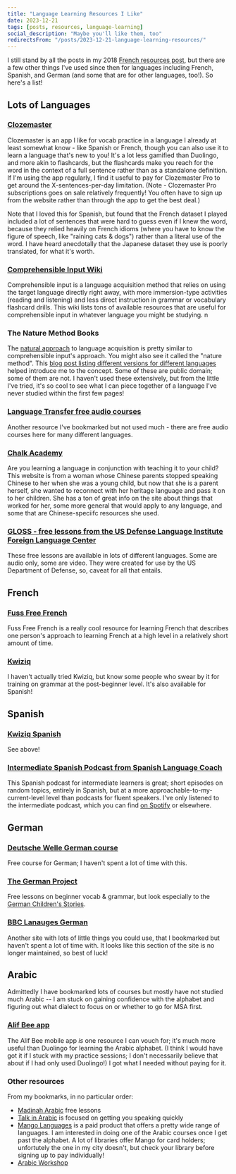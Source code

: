 ```yaml
---
title: "Language Learning Resources I Like"
date: 2023-12-21
tags: [posts, resources, language-learning]
social_description: "Maybe you'll like them, too"
redirectsFrom: "/posts/2023-12-21-language-learning-resources/"
---
```


I still stand by all the posts in my 2018 [French resources post](/french-resources/), but there are a few other things I've used since then for languages including French, Spanish, and German (and some that are for other languages, too!). So here's a list!

## Lots of Languages

### [Clozemaster](https://www.clozemaster.com/)
Clozemaster is an app I like for vocab practice in a language I already at least somewhat know - like Spanish or French, though you can also use it to learn a language that's new to you! It's a lot less gamified than Duolingo, and more akin to flashcards, but the flashcards make you reach for the word in the context of a full sentence rather than as a standalone definition. If I'm using the app regularly, I find it useful to pay for Clozemaster Pro to get around the X-sentences-per-day limitation. (Note - Clozemaster Pro subscriptions goes on sale relatively frequently! You often have to sign up from the website rather than through the app to get the best deal.)

Note that I loved this for Spanish, but found that the French dataset I played included a lot of sentences that were hard to guess even if I knew the word, because they relied heavily on French idioms (where you have to know the figure of speech, like "raining cats & dogs") rather than a literal use of the word. I have heard anecdotally that the Japanese dataset they use is poorly translated, for what it's worth. 

### [Comprehensible Input Wiki](https://comprehensibleinputwiki.org/wiki/)
Comprehensible input is a language acquisition method that relies on using the target language directly right away, with more immersion-type activities (reading and listening) and less direct instruction in grammar or vocabulary flashcard drills. This wiki lists tons of available resources that are useful for comprehensible input in whatever language you might be studying. n

### The Nature Method Books
The [natural approach](https://en.wikipedia.org/wiki/Natural_approach) to language acquisition is pretty similar to comprehensible input's approach. You might also see it called the "nature method". This [blog post listing different versions for different languages](https://blog.nina.coffee/2018/08/27/all_nature_method_books.html) helped introduce me to the concept. Some of these are public domain; some of them are not. I haven't used these extensively, but from the little I've tried, it's so cool to see what I can piece together of a language I've never studied within the first few pages!

### [Language Transfer free audio courses](https://www.languagetransfer.org/free-courses-1)
Another resource I've bookmarked but not used much - there are free audio courses here for many different languages.

### [Chalk Academy](https://chalkacademy.com/)
Are you learning a language in conjunction with teaching it to your child? This website is from a woman whose Chinese parents stopped speaking Chinese to her when she was a young child, but now that she is a parent herself, she wanted to reconnect with her heritage language and pass it on to her children. She has a ton of great info on the site about things that worked for her, some more general that would apply to any language, and some that are Chinese-speciifc resources she used. 

### [GLOSS - free lessons from the US Defense Language Institute Foreign Language Center](https://gloss.dliflc.edu/)
These free lessons are available in lots of different languages. Some are audio only, some are video. They were created for use by the US Department of Defense, so, caveat for all that entails. 

## French

### [Fuss Free French](https://fussfreefrench.com/)
Fuss Free French is a really cool resource for learning French that describes one person's approach to learning French at a high level in a relatively short amount of time.

### [Kwiziq](https://french.kwiziq.com)
I haven't actually tried Kwiziq, but know some people who swear by it for training on grammar at the post-beginner level. It's also available for Spanish!

## Spanish
### [Kwiziq Spanish](https://spanish.kwiziq.com/)
See above!

### [Intermediate Spanish Podcast from Spanish Language Coach](https://www.spanishlanguagecoach.com/) 
This Spanish podcast for intermediate learners is great; short episodes on random topics, entirely in Spanish, but at a more approachable-to-my-current-level level than podcasts for fluent speakers. I've only listened to the intermediate podcast, which you can find [on Spotify](https://open.spotify.com/show/1UlqKYtmhUkLBQdOCH5JeR?si=688392c1d70a4cbf) or elsewhere. 

## German
### [Deutsche Welle German course](https://learngerman.dw.com/en/learn-german/s-9528)
Free course for German; I haven't spent a lot of time with this.


### [The German Project](https://www.thegermanproject.com/)
Free lessons on beginner vocab & grammar, but look especially to the [German Children's Stories](https://www.thegermanproject.com/stories). 

### [BBC Lanauges German](https://www.bbc.co.uk/languages/german/)
Another site with lots of little things you could use, that I bookmarked but haven't spent a lot of time with. It looks like this section of the site is no longer maintained, so best of luck!

## Arabic
Admittedly I have bookmarked lots of courses but mostly have not studied much Arabic -- I am stuck on gaining confidence with the alphabet and figuring out what dialect to focus on or whether to go for MSA first. 

### [Alif Bee app](https://www.alifbee.com/en)
The Alif Bee mobile app _is_ one resource I can vouch for; it's much more useful than Duolingo for learning the Arabic alphabet. (I think I would have got it if I stuck with my practice sessions; I don't necessarily believe that about if I had only used Duolingo!) I got what I needed without paying for it. 

### Other resources 
From my bookmarks, in no particular order:
 - [Madinah Arabic](https://www.madinaharabic.com/arabic-language-course/lessons/) free lessons
 - [Talk in Arabic](https://talkinarabic.com/) is focused on getting you speaking quickly
 - [Mango Languages](https://mangolanguages.com/available-languages/) is a paid product that offers a pretty wide range of languages. I am interested in doing one of the Arabic courses once I get past the alphabet. A lot of libraries offer Mango for card holders; unfortutely the one in my city doesn't, but check your library before signing up to pay individually!
 - [Arabic Workshop](https://arabicworkshop.com/)




